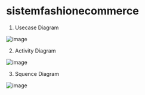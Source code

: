 # sistemfashionecommerce
1. Usecase Diagram

![image](https://github.com/tiaraputriiiiii/sistemfashionecommerce/assets/115775237/970deb6c-c909-4766-af75-b59b342f5548)

2. Activity Diagram

![image](https://github.com/tiaraputriiiiii/sistemfashionecommerce/assets/115775237/eb9d01c6-bf06-4b6d-a057-d605b8ee1c83)

3. Squence Diagram

![image](https://github.com/tiaraputriiiiii/sistemfashionecommerce/assets/115775237/2cae77f5-7028-4ff9-bab0-137214732681)
